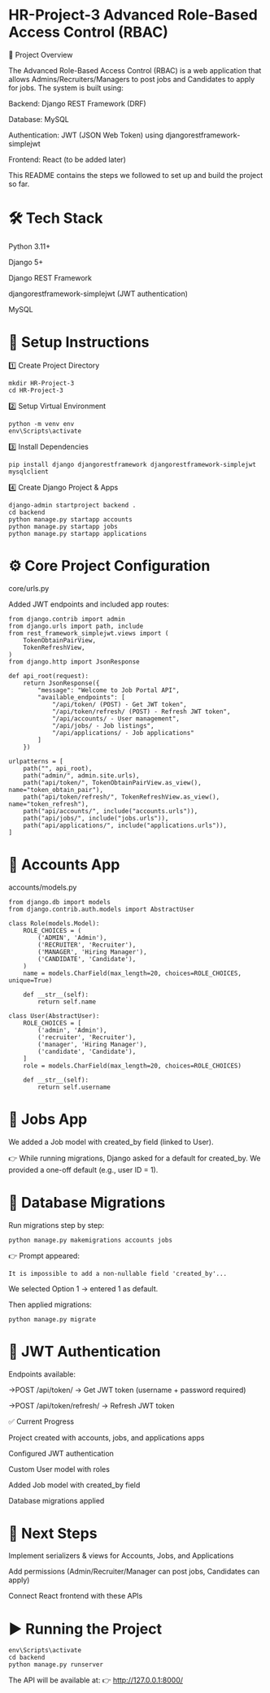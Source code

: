 # HR-Project-3 Advanced Role-Based Access Control (RBAC)

📌 Project Overview

The  Advanced Role-Based Access Control (RBAC)  is a web application that allows Admins/Recruiters/Managers to post jobs and Candidates to apply for jobs. The system is built using:

  Backend: Django REST Framework (DRF)
  
  Database: MySQL
  
  Authentication: JWT (JSON Web Token) using djangorestframework-simplejwt
  
  Frontend: React (to be added later)
  
This README contains the steps we followed to set up and build the project so far.


# 🛠️ Tech Stack

  Python 3.11+
  
  Django 5+
  
  Django REST Framework
  
  djangorestframework-simplejwt (JWT authentication)
  
  MySQL


# 🚀 Setup Instructions

1️⃣ Create Project Directory

    mkdir HR-Project-3
    cd HR-Project-3

2️⃣ Setup Virtual Environment

    python -m venv env
    env\Scripts\activate

3️⃣ Install Dependencies

    pip install django djangorestframework djangorestframework-simplejwt mysqlclient

4️⃣ Create Django Project & Apps

    django-admin startproject backend .
    cd backend
    python manage.py startapp accounts
    python manage.py startapp jobs
    python manage.py startapp applications


# ⚙️ Core Project Configuration

core/urls.py

Added JWT endpoints and included app routes:

    from django.contrib import admin
    from django.urls import path, include
    from rest_framework_simplejwt.views import (
        TokenObtainPairView,
        TokenRefreshView,
    )
    from django.http import JsonResponse
    
    def api_root(request):
        return JsonResponse({
            "message": "Welcome to Job Portal API",
            "available_endpoints": [
                "/api/token/ (POST) - Get JWT token",
                "/api/token/refresh/ (POST) - Refresh JWT token",
                "/api/accounts/ - User management",
                "/api/jobs/ - Job listings",
                "/api/applications/ - Job applications"
            ]
        })
    
    urlpatterns = [
        path("", api_root),
        path("admin/", admin.site.urls),
        path("api/token/", TokenObtainPairView.as_view(), name="token_obtain_pair"),
        path("api/token/refresh/", TokenRefreshView.as_view(), name="token_refresh"),
        path("api/accounts/", include("accounts.urls")),
        path("api/jobs/", include("jobs.urls")),
        path("api/applications/", include("applications.urls")),
    ]

# 👤 Accounts App

accounts/models.py

    from django.db import models
    from django.contrib.auth.models import AbstractUser
    
    class Role(models.Model):
        ROLE_CHOICES = (
            ('ADMIN', 'Admin'),
            ('RECRUITER', 'Recruiter'),
            ('MANAGER', 'Hiring Manager'),
            ('CANDIDATE', 'Candidate'),
        )
        name = models.CharField(max_length=20, choices=ROLE_CHOICES, unique=True)
    
        def __str__(self):
            return self.name
    
    class User(AbstractUser):
        ROLE_CHOICES = [
            ('admin', 'Admin'),
            ('recruiter', 'Recruiter'),
            ('manager', 'Hiring Manager'),
            ('candidate', 'Candidate'),
        ]
        role = models.CharField(max_length=20, choices=ROLE_CHOICES)
    
        def __str__(self):
            return self.username


# 💼 Jobs App

We added a Job model with created_by field (linked to User).

👉 While running migrations, Django asked for a default for created_by.
We provided a one-off default (e.g., user ID = 1).


# 📂 Database Migrations

Run migrations step by step:

    python manage.py makemigrations accounts jobs

👉 Prompt appeared:

    It is impossible to add a non-nullable field 'created_by'...

We selected Option 1 → entered 1 as default.

Then applied migrations:

    python manage.py migrate

# 🔑 JWT Authentication

  Endpoints available:
  
  ->POST /api/token/ → Get JWT token (username + password required)
  
  ->POST /api/token/refresh/ → Refresh JWT token



✅ Current Progress

   Project created with accounts, jobs, and applications apps
  
   Configured JWT authentication
  
   Custom User model with roles
  
   Added Job model with created_by field
  
   Database migrations applied


# 📌 Next Steps

  Implement serializers & views for Accounts, Jobs, and Applications
  
  Add permissions (Admin/Recruiter/Manager can post jobs, Candidates can apply)
  
  Connect React frontend with these APIs

# ▶️ Running the Project

    env\Scripts\activate
    cd backend
    python manage.py runserver

The API will be available at:
👉 http://127.0.0.1:8000/
